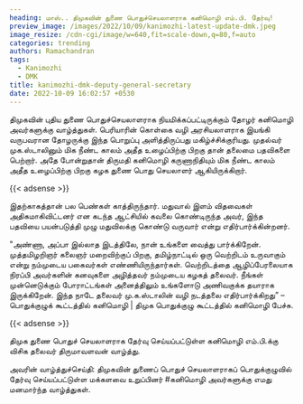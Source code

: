 ```yaml
---
heading: மாஸ்.. திமுகவின் துணை பொதுச்செயலாளராக கனிமொழி எம்.பி. தேர்வு!
preview_image: /images/2022/10/09/kanimozhi-latest-update-dmk.jpeg
image_resize: /cdn-cgi/image/w=640,fit=scale-down,q=80,f=auto
categories: trending
authors: Ramachandran
tags:
  - Kanimozhi
  - DMK
title: kanimozhi-dmk-deputy-general-secretary
date: 2022-10-09 16:02:57 +0530
---
```

திமுகவின் புதிய துணை பொதுச்செயலாளராக நியமிக்கப்பட்டிருக்கும் தோழர் கனிமொழி அவர்களுக்கு வாழ்த்துகள். பெரியாரின் கொள்கை வழி அரசியலாளராக இயங்கி வருபவரான தோழருக்கு இந்த பொறுப்பு அளித்திருப்பது மகிழ்ச்சிக்குரியது. முதல்வர் முக.ஸ்டாலினும் மிக நீண்ட காலம் அதீத உழைப்பிற்கு பிறகு தான் தலைமை பதவிகளை பெற்றார். அதே போன்றுதான் திருமதி கனிமொழி கருணாநிதியும் மிக நீண்ட காலம் அதீத உழைப்பிற்கு பிறகு கழக துணை பொது செயலாளர் ஆகியிருக்கிறார்.

{{< adsense >}}

இதற்காகத்தான் பல பெண்கள் காத்திருந்தார். மதுவால் இளம் விதவைகள் அதிகமாகிவிட்டனர் என கடந்த ஆட்சியில் கவலை கொண்டிருந்த அவர், இந்த பதவியை பயன்படுத்தி முழு மதுவிலக்கு கொண்டு வருவார் என்று எதிர்பார்க்கின்றனர். 

"அண்ணா, அப்பா இல்லாத இடத்திலே, நான் உங்களை வைத்து பார்க்கிறேன். முத்தமிழறிஞர் கலைஞர் மறைவிற்குப் பிறகு, தமிழ்நாட்டில் ஒரு வெற்றிடம் உருவாகும் என்று நம்முடைய பகைவர்கள் எண்ணியிருந்தார்கள். வெற்றிடத்தை ஆழிப்பேரலையாக நிரப்பி  அவர்களின் கனவுகளை அழித்தவர் நம்முடைய கழகத் தலைவர். நீங்கள் முன்னெடுக்கும் போராட்டங்கள் அனைத்திலும் உங்களோடு அணிவகுக்க தயாராக இருக்கிறேன். இந்த நாடே தலைவர் மு.க.ஸ்டாலின் வழி நடத்தலை எதிர்பார்க்கிறது” – பொதுக்குழுக் கூட்டத்தில் கனிமொழி | திமுக பொதுக்குழு கூட்டத்தில் கனிமொழி பேச்சு.

{{< adsense >}}

திமுக துணை பொதுச் செயலாளராக தேர்வு செய்யப்பட்டுள்ள கனிமொழி எம்.பி.க்கு 
விசிக தலைவர் திருமாவளவன் வாழ்த்து.

அவரின் வாழ்த்துச்செய்தி:  திமுகவின் துணைப் பொதுச் செயலாளராகப் பொதுக்குழுவில் தேர்வு செய்யப்பட்டுள்ள மக்களவை உறுப்பினர் #கனிமொழி அவர்களுக்கு எமது மனமார்ந்த வாழ்த்துகள்.